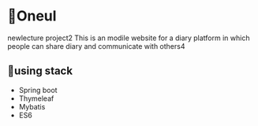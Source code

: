# 👋Oneul
newlecture project2
This is an modile website for a diary platform in which people can share diary and communicate with others4

## 🌟using stack
- Spring boot 
- Thymeleaf
- Mybatis
- ES6
